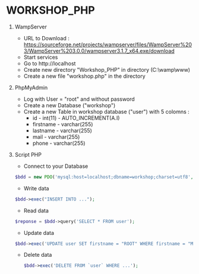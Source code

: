 # WORKSHOP_PHP

1. WampServer
    - URL to Download : https://sourceforge.net/projects/wampserver/files/WampServer%203/WampServer%203.0.0/wampserver3.1.7_x64.exe/download
    - Start services 
    - Go to http://localhost
    - Create new directory "Workshop_PHP" in directory (C:\wamp\www)
    - Create a new file "workshop.php" in the directory
    
2. PhpMyAdmin
    - Log with User = "root" and without password
    - Create a new Database ("workshop")
    - Create a new Table in workshop database ("user") with 5 colomns : 
        - id        - int(11)       - AUTO_INCREMENT(A.I)
        - firstname - varchar(255)
        - lastname  - varchar(255)
        - mail      - varchar(255)
        - phone     - varchar(255)

3. Script PHP
    - Connect to your Database 
    ```php
    $bdd = new PDO('mysql:host=localhost;dbname=workshop;charset=utf8', 'root', '');
    ```
    - Write data
    ```php
    $bdd->exec("INSERT INTO ...");
    ```
    - Read data
    ```php
    $reponse = $bdd->query('SELECT * FROM user');
    ```
    - Update data
    ```php
    $bdd->exec('UPDATE user SET firstname = "ROOT" WHERE firstname = "Maxence"');
    ```
    - Delete data
        ```php
        $bdd->exec('DELETE FROM `user` WHERE ...');
        ```
